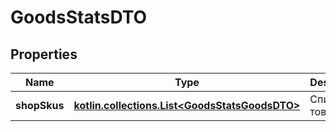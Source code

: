 
# GoodsStatsDTO

## Properties
| Name | Type | Description | Notes |
| ------------ | ------------- | ------------- | ------------- |
| **shopSkus** | [**kotlin.collections.List&lt;GoodsStatsGoodsDTO&gt;**](GoodsStatsGoodsDTO.md) | Список товаров. |  |



